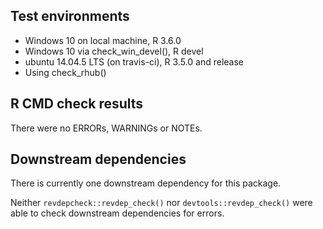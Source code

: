 ## Test environments
* Windows 10 on local machine, R 3.6.0
* Windows 10 via check_win_devel(), R devel
* ubuntu 14.04.5 LTS (on travis-ci), R 3.5.0 and release
* Using check_rhub()

## R CMD check results
There were no ERRORs, WARNINGs or NOTEs.

## Downstream dependencies
There is currently one downstream dependency for this package.

Neither `revdepcheck::revdep_check()` nor 
`devtools::revdep_check()` were able to check downstream dependencies for 
errors.
